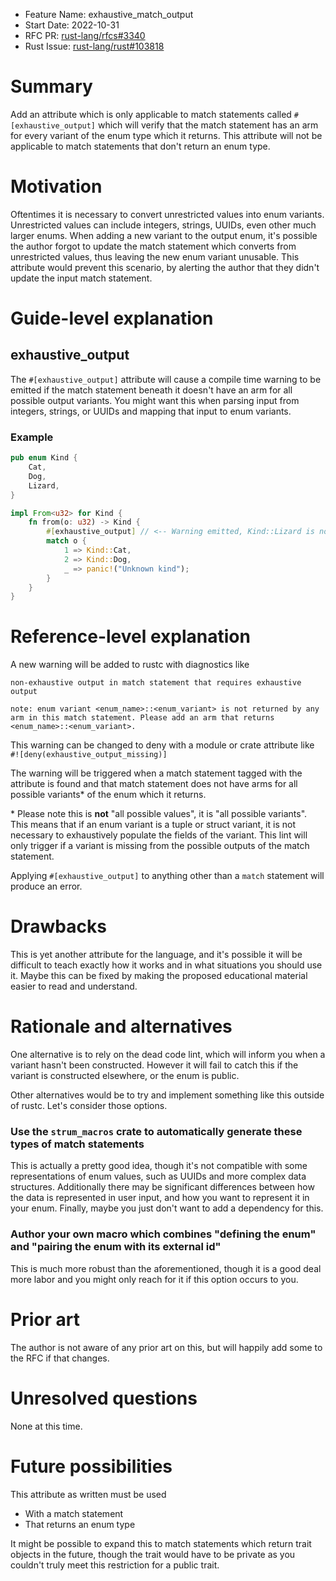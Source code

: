 - Feature Name: exhaustive_match_output
- Start Date: 2022-10-31
- RFC PR: [rust-lang/rfcs#3340](https://github.com/rust-lang/rfcs/pull/3340)
- Rust Issue: [rust-lang/rust#103818](https://github.com/rust-lang/rust/issues/103818)

# Summary
[summary]: #summary

Add an attribute which is only applicable to match statements called `#[exhaustive_output]` which will verify that
the match statement has an arm for every variant of the enum type which it returns. This attribute will not be
applicable to match statements that don't return an enum type.

# Motivation
[motivation]: #motivation

Oftentimes it is necessary to convert unrestricted values into enum variants. Unrestricted values can include integers, strings, UUIDs, even other much larger enums.
When adding a new variant to the output enum, it's possible the author forgot to update the match statement which converts from unrestricted values, thus leaving
the new enum variant unusable. This attribute would prevent this scenario, by alerting the author that they didn't update the input match statement.

# Guide-level explanation
[guide-level-explanation]: #guide-level-explanation

## exhaustive_output

The `#[exhaustive_output]` attribute will cause a compile time warning to be emitted if the match statement beneath it doesn't have an arm for all possible output variants.
You might want this when parsing input from integers, strings, or UUIDs and mapping that input to enum variants.

### Example

```rust
pub enum Kind {
    Cat,
    Dog,
    Lizard,
}

impl From<u32> for Kind {
    fn from(o: u32) -> Kind {
        #[exhaustive_output] // <-- Warning emitted, Kind::Lizard is not covered.
        match o {
            1 => Kind::Cat,
            2 => Kind::Dog,
            _ => panic!("Unknown kind");
        }
    }
}
```

# Reference-level explanation
[reference-level-explanation]: #reference-level-explanation

A new warning will be added to rustc with diagnostics like

```
non-exhaustive output in match statement that requires exhaustive output

note: enum variant <enum_name>::<enum_variant> is not returned by any arm in this match statement. Please add an arm that returns <enum_name>::<enum_variant>.
```

This warning can be changed to deny with a module or crate attribute like
`#![deny(exhaustive_output_missing)]`

The warning will be triggered when a match statement tagged with the attribute is found and that match statement does not have arms for all possible variants\* of the
enum which it returns.

\* Please note this is **not** "all possible values", it is "all possible variants". This means that if an enum variant is a tuple or struct variant, it is not necessary
to exhaustively populate the fields of the variant. This lint will only trigger if a variant is missing from the possible outputs of the match statement.

Applying `#[exhaustive_output]` to anything other than a `match` statement will produce an error.

# Drawbacks
[drawbacks]: #drawbacks

This is yet another attribute for the language, and it's possible it will be difficult to teach exactly how it works and in what situations you should use it. Maybe this can be fixed by
making the proposed educational material easier to read and understand.

# Rationale and alternatives
[rationale-and-alternatives]: #rationale-and-alternatives

One alternative is to rely on the dead code lint, which will inform you when a variant hasn't been constructed. However it will fail to catch this if the 
variant is constructed elsewhere, or the enum is public.

Other alternatives would be to try and implement something like this outside of rustc. Let's consider those options.

### Use the `strum_macros` crate to automatically generate these types of match statements

This is actually a pretty good idea, though it's not compatible with some representations of enum values, such as UUIDs and more complex data structures.
Additionally there may be significant differences between how the data is represented in user input, and how you want to represent it in your enum. Finally,
maybe you just don't want to add a dependency for this.

### Author your own macro which combines "defining the enum" and "pairing the enum with its external id"

This is much more robust than the aforementioned, though it is a good deal more labor and you might only reach for it if this option occurs to you.

# Prior art
[prior-art]: #prior-art

The author is not aware of any prior art on this, but will happily add some to the RFC if that changes.

# Unresolved questions
[unresolved-questions]: #unresolved-questions

None at this time.

# Future possibilities
[future-possibilities]: #future-possibilities

This attribute as written must be used

- With a match statement
- That returns an enum type

It might be possible to expand this to match statements which return trait objects in the future, though the trait would have to be private as you couldn't truly meet
this restriction for a public trait.
